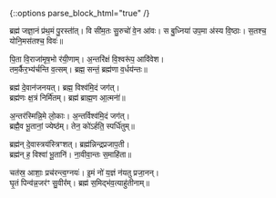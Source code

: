 {::options parse_block_html="true" /}
<div class="count-mantras">
ब्रह्म॑ जज्ञा॒नं प्र॑थ॒मं पु॒रस्ता॑॑त्। वि सी॑म॒तः सु॒रुचो॑ वे॒न आ॑वः।  
स बु॒ध्निया॑ उप॒मा अ॑स्य वि॒ष्ठाः। स॒तश्च॒ योनि॒मस॑तश्च॒ विवः॑॥  

पि॒ता वि॒राजा॑मृष॒भो र॑यी॒णाम्। अ॒न्तरि॑क्षं वि॒श्वरू॑प॒ आवि॑वेश।  
तम॒र्कैर॒भ्य॑र्चन्ति व॒त्सम्। ब्रह्म॒ सन्तं॒ ब्रह्म॑णा व॒र्धय॑न्तः॥  

ब्रह्म॑ दे॒वान॑जनयत्। ब्रह्म॒ विश्व॑मि॒दं जग॑त्।  
ब्रह्म॑णः क्ष॒त्रं निर्मि॑तम्। ब्रह्म॑ ब्राह्म॒ण आ॒त्मना॑॑॥

अ॒न्तर॑स्मिन्नि॒मे लो॒काः। अ॒न्तर्विश्व॑मि॒दं जग॑त्।  
ब्रह्मै॒व भू॒तानां॒ ज्येष्ठ॑॑म्। तेन॒ को॑ऽर्हति॒ स्पर्धि॑तुम्॥  

ब्रह्म॑न् दे॒वास्त्रय॑स्त्रिꣳशत्। ब्रह्म॑न्निन्द्रप्रजाप॒ती।  
ब्रह्म॑न् ह॒ विश्वा॑ भू॒तानि॑। ना॒वीवा॒न्तः स॒माहि॑ता॥

चत॑स्र॒ आशाः॒ प्रच॑रन्त्व॒ग्नयः॑। इ॒मं नो॑ य॒ज्ञं न॑यतु प्रजा॒नन्।  
घृ॒तं पिन्व॑न्न॒जर॑ꣳ सु॒वीर॑॑म्। ब्रह्म॑ स॒मिद्भ॑व॒त्याहु॑तीनाम्॥
</div>
